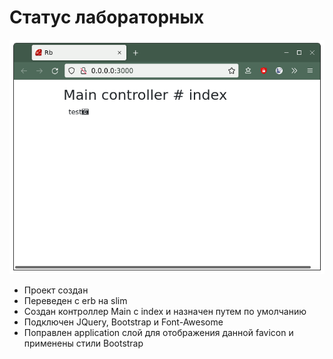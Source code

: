 # Статус лабораторных

![Текущее состояние](https://raw.githubusercontent.com/CrazyTosser/web22/master/report/second.png)

- Проект создан
- Переведен с erb на slim
- Создан контроллер Main с index и назначен путем по умолчанию
- Подключен JQuery, Bootstrap и Font-Awesome
- Поправлен application слой для отображения данной favicon и применены стили Bootstrap
